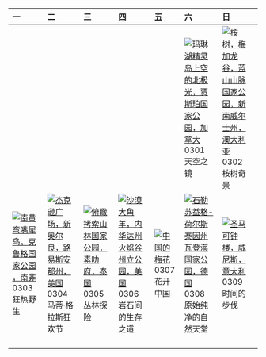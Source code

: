 | 一                                                                                                                                                                                        | 二                                                                                                                                                                                                       | 三                                                                                                                                                                                   | 四                                                                                                                                                                                                  | 五                                                                                                                                                                         | 六                                                                                                                                                                                                                           | 日                                                                                                                                                                                                          |
|:-----------------------------------------------------------------------------------------------------------------------------------------------------------------------------------------|:--------------------------------------------------------------------------------------------------------------------------------------------------------------------------------------------------------|:------------------------------------------------------------------------------------------------------------------------------------------------------------------------------------|:---------------------------------------------------------------------------------------------------------------------------------------------------------------------------------------------------|:--------------------------------------------------------------------------------------------------------------------------------------------------------------------------|:----------------------------------------------------------------------------------------------------------------------------------------------------------------------------------------------------------------------------|:-----------------------------------------------------------------------------------------------------------------------------------------------------------------------------------------------------------|
|                                                                                                                                                                                          |                                                                                                                                                                                                         |                                                                                                                                                                                     |                                                                                                                                                                                                    |                                                                                                                                                                           | [![](https://www.bing.com/th?id=OHR.MaligneLakeJasper_ZH-CN2664289451_320x240.jpg "玛琳湖精灵岛上空的北极光，贾斯珀国家公园，加拿大")](https://www.bing.com/th?id=OHR.MaligneLakeJasper_ZH-CN2664289451_UHD.jpg)<br>0301<br>天空之镜                    | [![](https://www.bing.com/th?id=OHR.EucalyptusForest_ZH-CN3052498076_320x240.jpg "桉树，梅加龙谷，蓝山山脉国家公园，新南威尔士州，澳大利亚")](https://www.bing.com/th?id=OHR.EucalyptusForest_ZH-CN3052498076_UHD.jpg)<br>0302<br>桉树奇景 |
| [![](https://www.bing.com/th?id=OHR.HornbillPair_ZH-CN3380997666_320x240.jpg "南黄弯嘴犀鸟，克鲁格国家公园 ，南非")](https://www.bing.com/th?id=OHR.HornbillPair_ZH-CN3380997666_UHD.jpg)<br>0303<br>狂热野生 | [![](https://www.bing.com/th?id=OHR.MardiGrasJackson_ZH-CN3456301377_320x240.jpg "杰克逊广场，新奥尔良，路易斯安那州，美国")](https://www.bing.com/th?id=OHR.MardiGrasJackson_ZH-CN3456301377_UHD.jpg)<br>0304<br>马蒂·格拉斯狂欢节 | [![](https://www.bing.com/th?id=OHR.SuratThani_ZH-CN4797096558_320x240.jpg "俯瞰拷索山林国家公园，素叻府，泰国")](https://www.bing.com/th?id=OHR.SuratThani_ZH-CN4797096558_UHD.jpg)<br>0305<br>丛林探险 | [![](https://www.bing.com/th?id=OHR.NevadaBigHorns_ZH-CN5987046965_320x240.jpg "沙漠大角羊，内华达州火焰谷州立公园，美国")](https://www.bing.com/th?id=OHR.NevadaBigHorns_ZH-CN5987046965_UHD.jpg)<br>0306<br>岩石间的生存之道 | [![](https://www.bing.com/th?id=OHR.PlumBlossom_ZH-CN5888621119_320x240.jpg "中国的梅花")](https://www.bing.com/th?id=OHR.PlumBlossom_ZH-CN5888621119_UHD.jpg)<br>0307<br>花开中国 | [![](https://www.bing.com/th?id=OHR.WaddenSeaBiosphereReserve_ZH-CN9012125146_320x240.jpg "石勒苏益格-荷尔斯泰因州瓦登海国家公园，德国")](https://www.bing.com/th?id=OHR.WaddenSeaBiosphereReserve_ZH-CN9012125146_UHD.jpg)<br>0308<br>原始纯净的自然天堂 | [![](https://www.bing.com/th?id=OHR.ItalyClock_ZH-CN0846995743_320x240.jpg "圣马可钟楼，威尼斯，意大利")](https://www.bing.com/th?id=OHR.ItalyClock_ZH-CN0846995743_UHD.jpg)<br>0309<br>时间的步伐                           |
|                                                                                                                                                                                          |                                                                                                                                                                                                         |                                                                                                                                                                                     |                                                                                                                                                                                                    |                                                                                                                                                                           |                                                                                                                                                                                                                             |                                                                                                                                                                                                            |
|                                                                                                                                                                                          |                                                                                                                                                                                                         |                                                                                                                                                                                     |                                                                                                                                                                                                    |                                                                                                                                                                           |                                                                                                                                                                                                                             |                                                                                                                                                                                                            |
|                                                                                                                                                                                          |                                                                                                                                                                                                         |                                                                                                                                                                                     |                                                                                                                                                                                                    |                                                                                                                                                                           |                                                                                                                                                                                                                             |                                                                                                                                                                                                            |
|                                                                                                                                                                                          |                                                                                                                                                                                                         |                                                                                                                                                                                     |                                                                                                                                                                                                    |                                                                                                                                                                           |                                                                                                                                                                                                                             |                                                                                                                                                                                                            |
